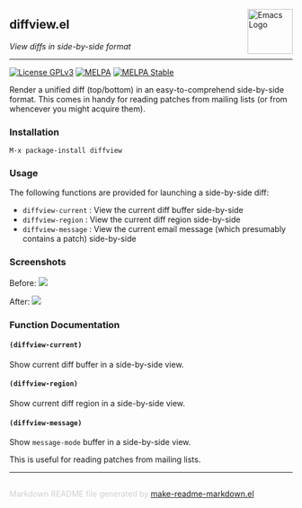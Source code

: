 <a href="https://github.com/mgalgs/diffview-mode"><img src="https://www.gnu.org/software/emacs/images/emacs.png" alt="Emacs Logo" width="80" height="80" align="right"></a>
## diffview.el
*View diffs in side-by-side format*

---
[![License GPLv3](https://img.shields.io/badge/license-GPL_v3-green.svg)](http://www.gnu.org/licenses/gpl-3.0.html)
[![MELPA](http://melpa.org/packages/diffview-badge.svg)](http://melpa.org/#/diffview)
[![MELPA Stable](http://stable.melpa.org/packages/diffview-badge.svg)](http://stable.melpa.org/#/diffview)

Render a unified diff (top/bottom) in an easy-to-comprehend side-by-side
format.  This comes in handy for reading patches from mailing lists (or
from whencever you might acquire them).

### Installation


    M-x package-install diffview

### Usage


The following functions are provided for launching a side-by-side diff:

* `diffview-current` : View the current diff buffer side-by-side
* `diffview-region` : View the current diff region side-by-side
* `diffview-message` : View the current email message (which presumably
   contains a patch) side-by-side


### Screenshots


Before:
<img src="https://raw.github.com/mgalgs/diffview-mode/master/screenshots/diffview-before.png">

After:
<img src="https://raw.github.com/mgalgs/diffview-mode/master/screenshots/diffview-after.png">

### Function Documentation


#### `(diffview-current)`

Show current diff buffer in a side-by-side view.

#### `(diffview-region)`

Show current diff region in a side-by-side view.

#### `(diffview-message)`

Show `message-mode` buffer in a side-by-side view.

This is useful for reading patches from mailing lists.

-----
<div style="padding-top:15px;color: #d0d0d0;">
Markdown README file generated by
<a href="https://github.com/mgalgs/make-readme-markdown">make-readme-markdown.el</a>
</div>
